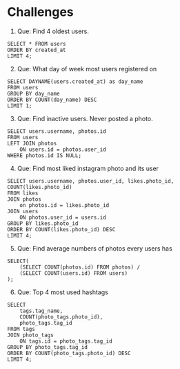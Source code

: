 # Challenges

1. Que: Find 4 oldest users.

```
SELECT * FROM users
ORDER BY created_at
LIMIT 4;
```

2. Que: What day of week most users registered on

```
SELECT DAYNAME(users.created_at) as day_name
FROM users
GROUP BY day_name
ORDER BY COUNT(day_name) DESC
LIMIT 1;
```

3. Que: Find inactive users. Never posted a photo.

```
SELECT users.username, photos.id
FROM users
LEFT JOIN photos
    ON users.id = photos.user_id
WHERE photos.id IS NULL;
```

4. Que: Find most liked instagram photo and its user

```
SELECT users.username, photos.user_id, likes.photo_id,
COUNT(likes.photo_id)
FROM likes
JOIN photos
    on photos.id = likes.photo_id
JOIN users
    ON photos.user_id = users.id
GROUP BY likes.photo_id
ORDER BY COUNT(likes.photo_id) DESC
LIMIT 4;
```

5. Que: Find average numbers of photos every users has

```
SELECT(
    (SELECT COUNT(photos.id) FROM photos) /
    (SELECT COUNT(users.id) FROM users)
);
```

6. Que: Top 4 most used hashtags

```
SELECT
	tags.tag_name,
    COUNT(photo_tags.photo_id),
    photo_tags.tag_id
FROM tags
JOIN photo_tags
    ON tags.id = photo_tags.tag_id
GROUP BY photo_tags.tag_id
ORDER BY COUNT(photo_tags.photo_id) DESC
LIMIT 4;
```
